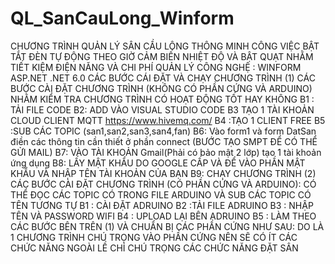 # QL_SanCauLong_Winform
CHƯƠNG TRÌNH QUẢN LÝ SÂN CẦU LÔNG THÔNG MINH
CÔNG VIỆC
  BẬT TẮT ĐÈN TỰ ĐỘNG THEO GIỜ 
  CẢM BIẾN NHIỆT ĐỘ VÀ BẬT QUẠT
  NHẰM TIẾT KIỆM ĐIỆN NĂNG VÀ CHI PHÍ QUẢN LÝ
CÔNG NGHỆ :
  WINFORM 
  ASP.NET
  .NET 6.0
CÁC BƯỚC CÁI ĐẶT VÀ CHẠY CHƯƠNG TRÌNH
  (1) CÁC BƯỚC CÀI ĐẶT CHƯƠNG TRÌNH (KHÔNG CÓ PHẦN CỨNG VÀ ARDUINO)
     NHẰM KIỂM TRA CHƯƠNG TRÌNH CÓ HOẠT ĐỘNG TỐT HAY KHÔNG
  B1 : TẢI FILE CODE 
  B2: ADD VÀO VISUAL STUDIO CODE 
  B3 TẠO 1 TÀI KHOẢN CLOUD CLIENT MQTT
  https://www.hivemq.com/
  B4 :TẠO 1 CLIENT FREE
  B5 :SUB CÁC TOPIC (san1,san2,san3,san4,fan)
  B6: Vào form1 và form DatSan điền các thông tin cần thiết ở phần connect
  (BƯỚC TẠO SMPT ĐỂ CÓ THỂ GỬI MAIL)
  B7: VÀO TÀI KHOẢN Gmail(Phải có bảo mật 2 lớp) tạo 1 tài khoản ứng dụng
  B8: LẤY MẬT KHẨU DO GOOGLE CẤP VÀ ĐỂ VÀO PHẦN MẬT KHẨU VÀ NHẬP TÊN TÀI KHOẢN CỦA BẠN 
  B9: CHẠY CHƯƠNG TRÌNH
  (2) CÁC BƯỚC CÀI ĐẶT CHƯƠNG TRÌNH (CÓ PHẦN CỨNG VÀ ARDUINO):
CÓ THỂ ĐỌC CÁC TOPIC CÓ TRONG FILE ARDUINO VÀ SUB CÁC TOPIC CÓ TÊN TƯƠNG TỰ
     B1 : CÀI ĐẶT ADRUINO
     B2 :TẢI FILE ADRUINO 
     B3 : NHẬP TÊN VÀ PASSWORD WIFI
     B4 : UPLOAD LẠI BÊN ADRUINO
     B5 : LÀM THEO CÁC BƯỚC BÊN TRÊN (1)
VÀ CHUẨN BỊ CÁC PHẦN CỨNG NHƯ SAU:
DO LÀ 1 CHƯƠNG TRÌNH CHÚ TRỌNG VÀO PHẦN CỨNG NÊN SẼ CÓ ÍT CÁC CHỨC NĂNG NGOÀI LỀ CHỈ CHÚ TRỌNG CÁC CHỨC NĂNG ĐẶT SÂN 
